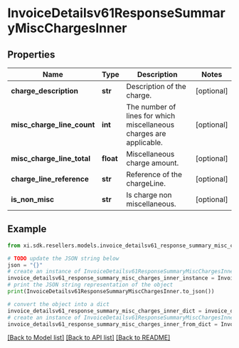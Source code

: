 # InvoiceDetailsv61ResponseSummaryMiscChargesInner


## Properties

Name | Type | Description | Notes
------------ | ------------- | ------------- | -------------
**charge_description** | **str** | Description of the charge. | [optional] 
**misc_charge_line_count** | **int** | The number of lines for which miscellaneous charges are applicable. | [optional] 
**misc_charge_line_total** | **float** | Miscellaneous charge amount. | [optional] 
**charge_line_reference** | **str** | Reference of the chargeLine. | [optional] 
**is_non_misc** | **str** | Is charge non miscellaneous. | [optional] 

## Example

```python
from xi.sdk.resellers.models.invoice_detailsv61_response_summary_misc_charges_inner import InvoiceDetailsv61ResponseSummaryMiscChargesInner

# TODO update the JSON string below
json = "{}"
# create an instance of InvoiceDetailsv61ResponseSummaryMiscChargesInner from a JSON string
invoice_detailsv61_response_summary_misc_charges_inner_instance = InvoiceDetailsv61ResponseSummaryMiscChargesInner.from_json(json)
# print the JSON string representation of the object
print(InvoiceDetailsv61ResponseSummaryMiscChargesInner.to_json())

# convert the object into a dict
invoice_detailsv61_response_summary_misc_charges_inner_dict = invoice_detailsv61_response_summary_misc_charges_inner_instance.to_dict()
# create an instance of InvoiceDetailsv61ResponseSummaryMiscChargesInner from a dict
invoice_detailsv61_response_summary_misc_charges_inner_from_dict = InvoiceDetailsv61ResponseSummaryMiscChargesInner.from_dict(invoice_detailsv61_response_summary_misc_charges_inner_dict)
```
[[Back to Model list]](../README.md#documentation-for-models) [[Back to API list]](../README.md#documentation-for-api-endpoints) [[Back to README]](../README.md)


